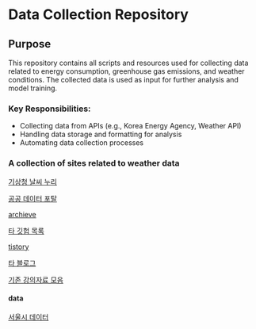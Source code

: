 # **Data Collection Repository**

## **Purpose**
This repository contains all scripts and resources used for collecting data related to energy consumption, greenhouse gas emissions, and weather conditions. The collected data is used as input for further analysis and model training.

### **Key Responsibilities**:
- Collecting data from APIs (e.g., Korea Energy Agency, Weather API)
- Handling data storage and formatting for analysis
- Automating data collection processes

### A collection of sites related to weather data 

[기상청 날씨 누리](https://www.weather.go.kr/w/index.do#dong/1111053000/37.577613288258206/126.97689786832184/%EC%84%9C%EC%9A%B8%20%EC%A2%85%EB%A1%9C%EA%B5%AC%20%EC%84%B8%EC%A2%85%EB%A1%9C/SCH/%EA%B2%BD%EB%B3%B5%EA%B6%81)

[공공 데이터 포탈](https://www.data.go.kr/index.do)

[archieve](https://velog.io/@hunterhunter/%EB%8D%B0%EC%9D%B4%ED%84%B0%EB%A5%BC-%EC%96%BB%EC%9D%84-%EC%88%98-%EC%9E%88%EB%8A%94-%EC%82%AC%EC%9D%B4%ED%8A%B8)

[타 깃헙 목록](https://gist.github.com/susie-Choi/d9eb7ef31890f12376d93d74915ddc22)

[tistory](https://acdongpgm.tistory.com/117)

[타 블로그](https://velog.io/@sukong/%EC%A0%95%EB%A6%AC-%EB%8D%B0%EC%9D%B4%ED%84%B0%EC%85%8B-%EC%82%AC%EC%9D%B4%ED%8A%B8)

[기존 강의자료 모음](https://github.com/justinbrianhwang/AI-project)


#### data

[서울시 데이터](https://data.seoul.go.kr/dataList/OA-15969/S/1/datasetView.do)
